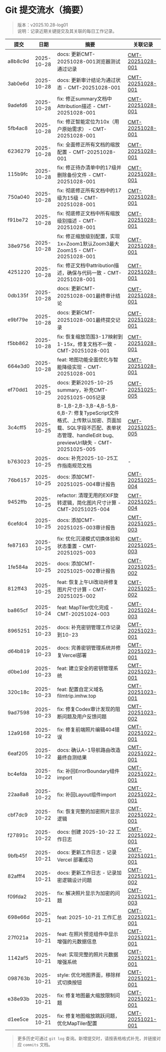 # Git 提交流水（摘要）
> 版本：v2025.10.28-log01  
> 说明：记录近期关键提交及其关联的每日工作记录。

| 提交 | 日期 | 摘要 | 关联记录 |
| --- | --- | --- | --- |
| a8b8c9d | 2025-10-28 | docs: 更新CMT-20251028-001浏览器测试通过记录 | [CMT-20251028-001](2025-10-28/commits/CMT-20251028-001.md) |
| 3ab0e6d | 2025-10-28 | docs: 更新审计结论为通过状态 - CMT-20251028-001 | [CMT-20251028-001](2025-10-28/commits/CMT-20251028-001.md) |
| 9adefd6 | 2025-10-28 | fix: 修正summary文档中Attribution描述 - CMT-20251028-001 | [CMT-20251028-001](2025-10-28/commits/CMT-20251028-001.md) |
| 5fb4ac8 | 2025-10-28 | fix: 修正智能定位为10x（用户原始需求） - CMT-20251028-001 | [CMT-20251028-001](2025-10-28/commits/CMT-20251028-001.md) |
| 6236279 | 2025-10-28 | fix: 全面修正所有文档的缩放配置 - CMT-20251028-001 | [CMT-20251028-001](2025-10-28/commits/CMT-20251028-001.md) |
| 115b9fc | 2025-10-28 | fix: 修正待办清单中的17级并删除备份文件 - CMT-20251028-001 | [CMT-20251028-001](2025-10-28/commits/CMT-20251028-001.md) |
| 750a040 | 2025-10-28 | fix: 彻底修正所有文档中的17级为15级 - CMT-20251028-001 | [CMT-20251028-001](2025-10-28/commits/CMT-20251028-001.md) |
| f91be72 | 2025-10-28 | fix: 彻底修正文档中所有缩放级别描述 - CMT-20251028-001 | [CMT-20251028-001](2025-10-28/commits/CMT-20251028-001.md) |
| 38e9756 | 2025-10-28 | fix: 修正缩放级别配置，实现1x=Zoom1默认Zoom3最大Zoom15 - CMT-20251028-001 | [CMT-20251028-001](2025-10-28/commits/CMT-20251028-001.md) |
| 4251220 | 2025-10-28 | fix: 修正文档中attribution描述，确保与代码一致 - CMT-20251028-001 | [CMT-20251028-001](2025-10-28/commits/CMT-20251028-001.md) |
| 0db135f | 2025-10-28 | docs: 更新CMT-20251028-001最终审计结论 | [CMT-20251028-001](2025-10-28/commits/CMT-20251028-001.md) |
| e9bf79e | 2025-10-28 | docs: 更新CMT-20251028-001最终提交记录 | [CMT-20251028-001](2025-10-28/commits/CMT-20251028-001.md) |
| f5bb862 | 2025-10-28 | fix: 恢复缩放范围3-17映射到1-15x，修复文档不一致 - CMT-20251028-001 | [CMT-20251028-001](2025-10-28/commits/CMT-20251028-001.md) |
| 664e3d0 | 2025-10-28 | feat: 地图功能全面优化与智能降级实现 - CMT-20251028-001 | [CMT-20251028-001](2025-10-28/commits/CMT-20251028-001.md) |
| ef70dd1 | 2025-10-25 | docs: 更新2025-10-25 summary，补充CMT-20251025-005记录 | [CMT-20251025-005](2025-10-25/commits/CMT-20251025-005.md) |
| 3c4cff5 | 2025-10-25 | B-1,B-2,B-3,B-4,B-5,B-6,B-7: 修复TypeScript文件格式、上传默认加密、页面加载、SQL字段不匹配、表单状态管理、handleEdit bug、previewUrl缺失 - CMT-20251025-005 | [CMT-20251025-005](2025-10-25/commits/CMT-20251025-005.md) |
| b763023 | 2025-10-25 | docs: 补充2025-10-25工作指南规范文档 | - |
| 76b6157 | 2025-10-25 | docs: 添加CMT-20251025-004审计报告 | [CMT-20251025-004](2025-10-25/commits/CMT-20251025-004.md) |
| 9452ffb | 2025-10-25 | refactor: 清理无用的EXIF旋转逻辑，简化图片尺寸计算 - CMT-20251025-004 | [CMT-20251025-004](2025-10-25/commits/CMT-20251025-004.md) |
| 6cefdc4 | 2025-10-25 | docs: 添加CMT-20251025-003审计报告 | [CMT-20251025-003](2025-10-25/commits/CMT-20251025-003.md) |
| fe87163 | 2025-10-25 | fix: 优化沉浸模式切换体验和状态重置 - CMT-20251025-003 | [CMT-20251025-003](2025-10-25/commits/CMT-20251025-003.md) |
| 1fe584a | 2025-10-25 | docs: 添加CMT-20251025-002审计报告 | [CMT-20251025-002](2025-10-25/commits/CMT-20251025-002.md) |
| 812ff43 | 2025-10-25 | feat: 恢复上午UI改动并修复图片尺寸计算 - CMT-20251025-002 | [CMT-20251025-002](2025-10-25/commits/CMT-20251025-002.md) |
| ba865cf | 2025-10-24 | feat: MapTiler优化完成 - CMT-20251024-003 | [CMT-20251024-003](2025-10-24/commits/CMT-20251024-003.md) |
| 8965251 | 2025-10-23 | docs: 补充密钥管理工作记录到10-23 | [CMT-20251023-001](2025-10-23/commits/CMT-20251023-001.md) |
| d64b819 | 2025-10-23 | docs: 完善密钥管理系统并修复Vercel部署 | [CMT-20251023-001](2025-10-23/commits/CMT-20251023-001.md) |
| d0be1dd | 2025-10-23 | feat: 建立安全的密钥管理系统 | [CMT-20251023-001](2025-10-23/commits/CMT-20251023-001.md) |
| 320c18c | 2025-10-23 | feat: 配置自定义域名filmtrip.imhw.top | [CMT-20251023-001](2025-10-23/commits/CMT-20251023-001.md) |
| 9ad7598 | 2025-10-23 | fix: 修复Codex审计发现的阻断问题及用户反馈问题 | [CMT-20251023-002](2025-10-23/commits/CMT-20251023-002.md) |
| 12a9168 | 2025-10-22 | fix: 修复前端照片编辑404错误 | [CMT-20251022-001](2025-10-22/commits/CMT-20251022-001.md) |
| 6eaf205 | 2025-10-22 | docs: 确认A-1导航路由改造最终自测结果 | [CMT-20251022-001](2025-10-22/commits/CMT-20251022-001.md) |
| bc4efda | 2025-10-22 | fix: 补回ErrorBoundary组件import | [CMT-20251022-001](2025-10-22/commits/CMT-20251022-001.md) |
| 22aa8a8 | 2025-10-22 | fix: 补回Layout组件import | [CMT-20251022-001](2025-10-22/commits/CMT-20251022-001.md) |
| cbf7dc9 | 2025-10-22 | fix: 恢复完整的加密照片显示逻辑 | [CMT-20251022-001](2025-10-22/commits/CMT-20251022-001.md) |
| f27891c | 2025-10-22 | docs: 创建 2025-10-22 工作日志 | [CMT-20251022-001](2025-10-22/commits/CMT-20251022-001.md) |
| 9bfb45f | 2025-10-21 | docs: 更新工作日志 - 记录 Vercel 部署成功 | [CMT-20251021-001](2025-10-21/commits/CMT-20251021-001.md) |
| 82afff4 | 2025-10-21 | docs: 更新工作日志 - 记录加密逻辑设计问题 | [CMT-20251021-002](2025-10-21/commits/CMT-20251021-002.md) |
| f09fda2 | 2025-10-21 | fix: 解决照片显示为加密的问题 | [CMT-20251021-003](2025-10-21/commits/CMT-20251021-003.md) |
| 698e66d | 2025-10-21 | feat: 2025-10-21 工作汇总 | [CMT-20251021-001](2025-10-21/commits/CMT-20251021-001.md) |
| 27f021a | 2025-10-21 | feat: 在照片预览组件中显示增强的元数据信息 | [CMT-20251021-001](2025-10-21/commits/CMT-20251021-001.md) |
| 1142af5 | 2025-10-21 | feat: 实现完整的照片元数据增强系统 | [CMT-20251021-001](2025-10-21/commits/CMT-20251021-001.md) |
| 098763b | 2025-10-21 | style: 优化地图界面，移除样式切换按钮 | [CMT-20251021-001](2025-10-21/commits/CMT-20251021-001.md) |
| e38e93b | 2025-10-21 | fix: 修复地图最大缩放限制问题 | [CMT-20251021-001](2025-10-21/commits/CMT-20251021-001.md) |
| d1ee5ce | 2025-10-21 | fix: 修复地图缩放跳跃问题，优化MapTiler配置 | [CMT-20251021-001](2025-10-21/commits/CMT-20251021-001.md) |

> 更多历史可通过 `git log` 查询。新增提交时，请按表格格式补充，并链接对应 `commits` 文档。

